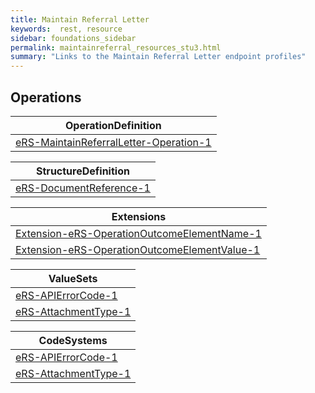 ```yaml
---
title: Maintain Referral Letter
keywords:  rest, resource
sidebar: foundations_sidebar
permalink: maintainreferral_resources_stu3.html
summary: "Links to the Maintain Referral Letter endpoint profiles"
---
```


## Operations ##

|OperationDefinition| 
|-------|
|[eRS-MaintainReferralLetter-Operation-1](https://fhir.nhs.uk/STU3/OperationDefinition/eRS-MaintainReferralLetter-Operation-1/_history/1.0)| 


|StructureDefinition| 
|-------|
|[eRS-DocumentReference-1]( https://fhir.nhs.uk/STU3/StructureDefinition/eRS-DocumentReference-1/_history/1.1)|


|Extensions|
|-------|
|[Extension-eRS-OperationOutcomeElementName-1](https://fhir.nhs.uk/STU3/StructureDefinition/Extension-eRS-OperationOutcomeElementName-1/_history/1.0)|
|[Extension-eRS-OperationOutcomeElementValue-1](https://fhir.nhs.uk/STU3/StructureDefinition/Extension-eRS-OperationOutcomeElementValue-1/_history/1.0)|


|ValueSets|
|-------|
|[eRS-APIErrorCode-1](https://fhir.nhs.uk/STU3/ValueSet/eRS-APIErrorCode-1/_history/1.0)|
|[eRS-AttachmentType-1](https://fhir.nhs.uk/STU3/ValueSet/eRS-AttachmentType-1/_history/1.0)|


|CodeSystems|
|-------|
|[eRS-APIErrorCode-1](https://fhir.nhs.uk/STU3/CodeSystem/eRS-APIErrorCode-1/_history/1.1)|
|[eRS-AttachmentType-1](https://fhir.nhs.uk/STU3/CodeSystem/eRS-AttachmentType-1/_history/1.0)|